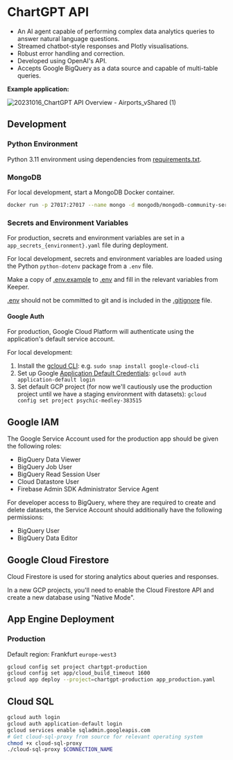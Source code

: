 # ChartGPT API

- An AI agent capable of performing complex data analytics queries to answer natural language questions.
- Streamed chatbot-style responses and Plotly visualisations.
- Robust error handling and correction.
- Developed using OpenAI's API.
- Accepts Google BigQuery as a data source and capable of multi-table queries.

**Example application:**

![20231016_ChartGPT API Overview - Airports_vShared (1)](https://github.com/user-attachments/assets/062d782c-11d8-40a2-9fa2-08a7b7d6f1d4)

## Development

### Python Environment

Python 3.11 environment using dependencies from [requirements.txt](requirements.txt).

### MongoDB

For local development, start a MongoDB Docker container.

```bash
docker run -p 27017:27017 --name mongo -d mongodb/mongodb-community-server:latest
```

### Secrets and Environment Variables

For production, secrets and environment variables are set in a `app_secrets_{environment}.yaml` file during deployment.

For local development, secrets and environment variables are loaded using the Python `python-dotenv` package from a `.env` file.

Make a copy of [.env.example](.env.example) to [.env](.env) and fill in the relevant variables from Keeper.

[.env](.env) should not be committed to git and is included in the [.gitignore](.gitignore) file.

#### Google Auth

For production, Google Cloud Platform will authenticate using the application's default service account.

For local development:
1. Install the [gcloud CLI](https://cloud.google.com/sdk/docs/install): e.g. `sudo snap install google-cloud-cli`
2. Set up Google [Application Default Credentials](https://cloud.google.com/docs/authentication/provide-credentials-adc): `gcloud auth application-default login`
3. Set default GCP project (for now we'll cautiously use the production project until we have a staging environment with datasets): `gcloud config set project psychic-medley-383515`

## Google IAM

The Google Service Account used for the production app should be given the following roles:
* BigQuery Data Viewer
* BigQuery Job User
* BigQuery Read Session User
* Cloud Datastore User
* Firebase Admin SDK Administrator Service Agent

For developer access to BigQuery, where they are required to create and delete datasets, the Service Account should additionally have the following permissions:
* BigQuery User
* BigQuery Data Editor

## Google Cloud Firestore

Cloud Firestore is used for storing analytics about queries and responses.

In a new GCP projects, you'll need to enable the Cloud Firestore API and create a new database using "Native Mode".

## App Engine Deployment

### Production

Default region: Frankfurt `europe-west3`

```bash
gcloud config set project chartgpt-production
gcloud config set app/cloud_build_timeout 1600
gcloud app deploy --project=chartgpt-production app_production.yaml
```

## Cloud SQL

```bash
gcloud auth login
gcloud auth application-default login
gcloud services enable sqladmin.googleapis.com
# Get cloud-sql-proxy from source for relevant operating system
chmod +x cloud-sql-proxy
./cloud-sql-proxy $CONNECTION_NAME
```

